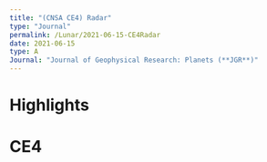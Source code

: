 ```yaml
---
title: "(CNSA CE4) Radar"
type: "Journal"
permalink: /Lunar/2021-06-15-CE4Radar
date: 2021-06-15
type: A
Journal: "Journal of Geophysical Research: Planets (**JGR**)"
---
```


# Highlights

# CE4

